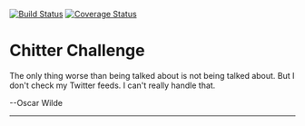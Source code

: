 [![Build Status](https://travis-ci.org/letianw91/chitter-challenge.svg?branch=master)](https://travis-ci.org/letianw91/chitter-challenge)
[![Coverage Status](https://coveralls.io/repos/github/letianw91/chitter-challenge/badge.svg?branch=master)](https://coveralls.io/github/letianw91/chitter-challenge?branch=master)

Chitter Challenge
=================
The only thing worse than being talked about is not being talked about. But I don't check my Twitter feeds. I can't really handle that.

--Oscar Wilde

----------